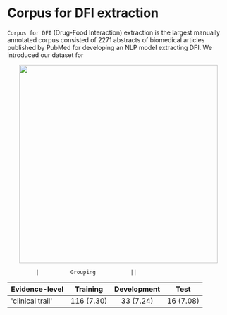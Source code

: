 # Corpus for DFI extraction

`Corpus for DFI` (Drug-Food Interaction) extraction is the largest manually annotated corpus consisted of 2271 abstracts of biomedical articles published by PubMed for developing an NLP model extracting DFI. We introduced our dataset for  

<p align="center"><img src= 'https://user-images.githubusercontent.com/75958220/104395745-c1321780-558c-11eb-9121-2fa7895c56ff.png' width='450' height='450'></p>


             |          Grouping           ||
 Evidence-level | Training |  Development | Test |
    :---   |    :---:   |    :---:   |    :---:   |
  'clinical trail' |  116 (7.30) |  33 (7.24) |  16 (7.08) |
